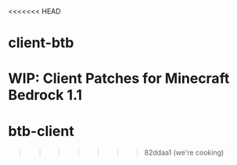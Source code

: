<<<<<<< HEAD
# client-btb
WIP: Client Patches for Minecraft Bedrock 1.1
=======
# btb-client
>>>>>>> 82ddaa1 (we're cooking)
